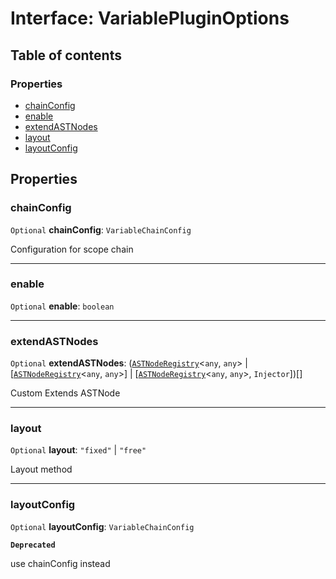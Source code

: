 # Interface: VariablePluginOptions

## Table of contents

### Properties

* [chainConfig](/auto-docs/editor/interfaces/VariablePluginOptions.md#chainconfig)
* [enable](/auto-docs/editor/interfaces/VariablePluginOptions.md#enable)
* [extendASTNodes](/auto-docs/editor/interfaces/VariablePluginOptions.md#extendastnodes)
* [layout](/auto-docs/editor/interfaces/VariablePluginOptions.md#layout)
* [layoutConfig](/auto-docs/editor/interfaces/VariablePluginOptions.md#layoutconfig)

## Properties

### chainConfig

`Optional` **chainConfig**: `VariableChainConfig`

Configuration for scope chain

***

### enable

`Optional` **enable**: `boolean`

***

### extendASTNodes

`Optional` **extendASTNodes**: ([`ASTNodeRegistry`](/auto-docs/editor/interfaces/ASTNodeRegistry.md)<`any`, `any`> | \[[`ASTNodeRegistry`](/auto-docs/editor/interfaces/ASTNodeRegistry.md)<`any`, `any`>] | \[[`ASTNodeRegistry`](/auto-docs/editor/interfaces/ASTNodeRegistry.md)<`any`, `any`>, `Injector`])\[]

Custom Extends ASTNode

***

### layout

`Optional` **layout**: `"fixed"` | `"free"`

Layout method

***

### layoutConfig

`Optional` **layoutConfig**: `VariableChainConfig`

**`Deprecated`**

use chainConfig instead
